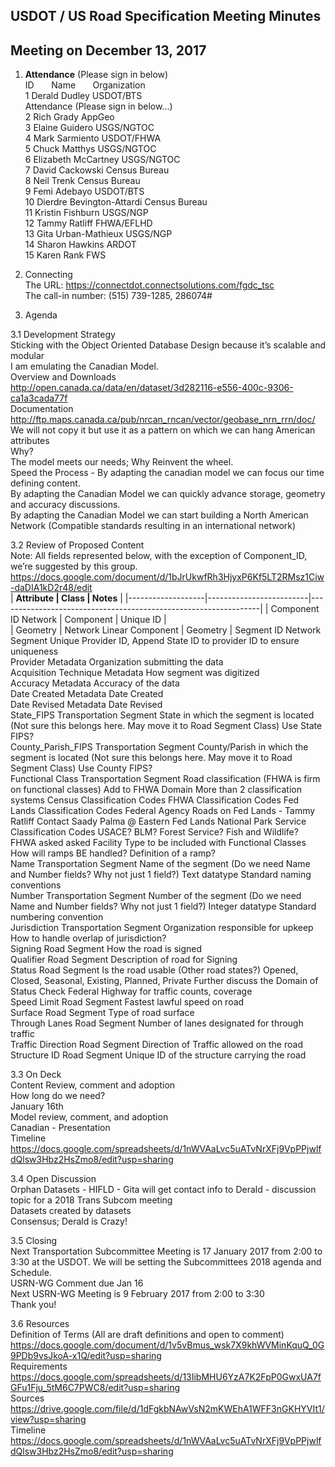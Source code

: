 ## USDOT / US Road Specification Meeting Minutes   
## Meeting on December 13, 2017  

1. **Attendance** (Please sign in below)    
ID &nbsp; &nbsp; &nbsp; Name &nbsp; &nbsp; &nbsp; Organization          
1  Derald Dudley   USDOT/BTS  
Attendance (Please sign in below…)  
2  Rich Grady   AppGeo  
3  Elaine Guidero   USGS/NGTOC     
4  Mark Sarmiento   USDOT/FHWA  
5  Chuck Matthys   USGS/NGTOC  
6  Elizabeth McCartney   USGS/NGTOC  
7  David Cackowski   Census Bureau  
8  Neil Trenk   Census Bureau  
9  Femi Adebayo   USDOT/BTS  
10  Dierdre Bevington-Attardi   Census Bureau  
11  Kristin Fishburn   USGS/NGP  
12  Tammy Ratliff   FHWA/EFLHD  
13  Gita Urban-Mathieux   USGS/NGP  
14  Sharon Hawkins   ARDOT  
15  Karen Rank   FWS  

2. Connecting  
The URL: https://connectdot.connectsolutions.com/fgdc_tsc  
The call-in number: (515) 739-1285, 286074#  

3. Agenda  

3.1 Development Strategy  
Sticking with the Object Oriented Database Design because it’s scalable and modular  
I am emulating the Canadian Model.  
Overview and Downloads  
http://open.canada.ca/data/en/dataset/3d282116-e556-400c-9306-ca1a3cada77f  
Documentation  
http://ftp.maps.canada.ca/pub/nrcan_rncan/vector/geobase_nrn_rrn/doc/  
We will not copy it but use it as a pattern on which we can hang American attributes  
Why?  
The model meets our needs; Why Reinvent the wheel.   
Speed the Process - By adapting the canadian model we can focus our time defining content.  
By adapting the Canadian Model we can quickly advance storage, geometry and accuracy discussions.  
By adapting the Canadian Model we can start building a North American Network (Compatible standards resulting in an international network)  

3.2 Review of Proposed Content   
Note:  All fields represented below, with the exception of Component_ID, we’re suggested by this group.  
https://docs.google.com/document/d/1bJrUkwfRh3HjyxP6Kf5LT2RMsz1Ciw-daDIA1kD2r48/edit  
| **Attribute  | Class  | Notes** | 
|-------------------|-------------------------|-----------------------------------------------------------------|
| Component ID Network | Component | Unique ID |  
| Geometry  | Network Linear Component | Geometry | 
Segment ID  Network Segment  Unique Provider ID, Append State ID to provider ID to ensure uniqueness  
Provider  Metadata  Organization submitting the data  
Acquisition Technique  Metadata  How segment was digitized  
Accuracy  Metadata  Accuracy of the data  
Date Created  Metadata  Date Created  
Date Revised  Metadata  Date Revised  
State_FIPS  Transportation Segment  State in which the segment is located (Not sure this belongs here.  May move it to Road Segment Class) Use State FIPS?  
County_Parish_FIPS  Transportation Segment  County/Parish in which the segment is located (Not sure this belongs here.  May move it to Road Segment Class)  Use County FIPS?  
Functional Class  Transportation Segment  Road classification (FHWA is firm on functional classes)  Add to FHWA Domain  More than 2 classification systems Census Classification Codes  FHWA Classification Codes  Fed Lands Classification Codes  Federal Agency Roads on Fed Lands - Tammy Ratliff  Contact Saady Palma @ Eastern Fed Lands  National Park Service Classification Codes  USACE? BLM? Forest Service? Fish and Wildlife?  FHWA asked asked Facility Type to be included with Functional Classes  How will ramps BE handled?  Definition of a ramp?  
Name  Transportation Segment  Name of the segment (Do we need Name and Number fields? Why not just 1 field?)  Text datatype  Standard naming conventions    
Number  Transportation Segment   Number of the segment (Do we need Name and Number fields? Why not just 1 field?)  Integer datatype
Standard numbering convention  
Jurisdiction  Transportation Segment  Organization responsible for upkeep  How to handle overlap of jurisdiction?  
Signing  Road Segment  How the road is signed  
Qualifier  Road Segment  Description of road for Signing    
Status  Road Segment  Is the road usable (Other road states?)  Opened, Closed, Seasonal, Existing, Planned, Private  Further discuss the Domain of Status  Check Federal Highway for traffic counts, coverage  
Speed Limit  Road Segment  Fastest lawful speed on road  
Surface  Road Segment  Type of road surface  
Through Lanes  Road Segment   Number of lanes designated for through traffic  
Traffic Direction  Road Segment  Direction of Traffic allowed on the road  
Structure ID  Road Segment  Unique ID of the structure carrying the road  

3.3 On Deck  
Content Review, comment and adoption  
How long do we need?  
January 16th  
Model review, comment, and adoption  
Canadian - Presentation  
Timeline  
https://docs.google.com/spreadsheets/d/1nWVAaLvc5uATvNrXFj9VpPPjwlfdQlsw3Hbz2HsZmo8/edit?usp=sharing  

3.4 Open Discussion  
Orphan Datasets - HIFLD - Gita will get contact info to Derald - discussion topic for a 2018 Trans Subcom meeting  
Datasets created by datasets  
Consensus; Derald is Crazy!  
 
3.5 Closing  
Next Transportation Subcommittee Meeting is 17 January 2017 from 2:00 to 3:30 at the USDOT.  We will be setting the Subcommittees 2018 agenda and Schedule.  
USRN-WG Comment due Jan 16  
Next USRN-WG Meeting is 9 February 2017 from 2:00 to 3:30  
Thank you!  

3.6 Resources  
Definition of Terms (All are draft definitions and open to comment)  
https://docs.google.com/document/d/1v5vBmus_wsk7X9khWVMinKquQ_0G9PDb9vsJkoA-x1Q/edit?usp=sharing  
Requirements  
https://docs.google.com/spreadsheets/d/13IibMHU6YzA7K2FpP0GwxUA7fGFu1Fju_5tM6C7PWC8/edit?usp=sharing  
Sources   
https://drive.google.com/file/d/1dFgkbNAwVsN2mKWEhA1WFF3nGKHYVIt1/view?usp=sharing  
Timeline  
https://docs.google.com/spreadsheets/d/1nWVAaLvc5uATvNrXFj9VpPPjwlfdQlsw3Hbz2HsZmo8/edit?usp=sharing  
 
